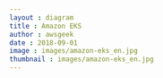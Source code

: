 ```yaml
---
layout : diagram
title : Amazon EKS
author : awsgeek
date : 2018-09-01
image : images/amazon-eks_en.jpg
thumbnail : images/amazon-eks_en.jpg
---
```

